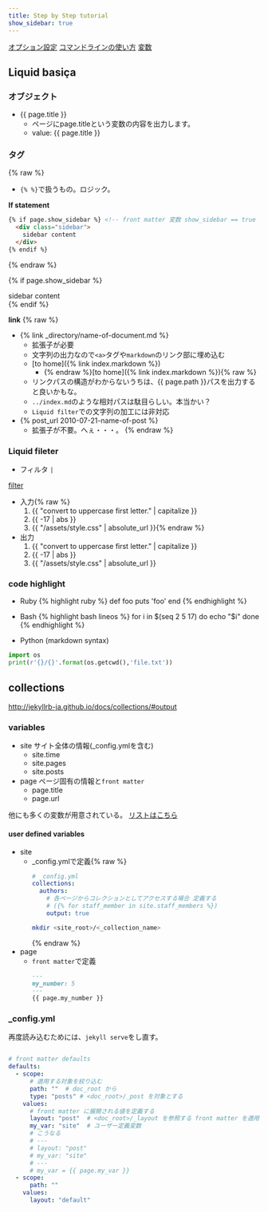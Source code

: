 ```yaml
---
title: Step by Step tutorial
show_sidebar: true
---
```



[オプション設定](http://jekyllrb-ja.github.io/docs/configuration/options/)
[コマンドラインの使い方](http://jekyllrb-ja.github.io/docs/usage/)
[変数](http://jekyllrb-ja.github.io/docs/variables/)


## Liquid basiça 

### オブジェクト

- \{\{ page.title \}\} 
    - ページにpage.titleという変数の内容を出力します。
    - value: {{ page.title }}

### タグ

{% raw %}
- `{% %}`で扱うもの。ロジック。

**If statement**
```html
{% if page.show_sidebar %} <!-- front matter 変数 show_sidebar == true の場合 -->
  <div class="sidebar">
    sidebar content
  </div>
{% endif %}
```
{% endraw %}

{% if page.show_sidebar %}
  <div class="sidebar">
    sidebar content
  </div>
{% endif %}
<br>

**link** 
{% raw %}
- {% link _directory/name-of-document.md %}
    - 拡張子が必要
    - 文字列の出力なので`<a>`タグや`markdown`のリンク部に埋め込む
    - \[to home\]({% link index.markdown %})
        - {% endraw %}[to home]({% link index.markdown %}){% raw %}
    - リンクパスの構造がわからないうちは、{{ page.path }}パスを出力すると良いかもな。
    - `../index.md`のような相対パスは駄目らしい。本当かい？
    - `Liquid filter`での文字列の加工には非対応
- {% post_url 2010-07-21-name-of-post %}
    - 拡張子が不要。へぇ・・・。
{% endraw %}

### Liquid fileter

- フィルタ `|`

[filter](http://jekyllrb-ja.github.io/docs/liquid/filters/#standard-liquid-filters)
- 入力{% raw %}
    1. {{ "convert to uppercase first letter." \| capitalize }}
    1. {{ -17 \| abs }}
    1. {{ "/assets/style.css" \| absolute_url }}{% endraw %}
- 出力
    1. {{ "convert to uppercase first letter." | capitalize }}
    1. {{ -17 | abs }}
    1. {{ "/assets/style.css" | absolute_url }}
   
### code highlight

- Ruby
{% highlight ruby %}
def foo
  puts 'foo'
end
{% endhighlight %}

- Bash
{% highlight bash lineos %}
for i in $(seq 2 5 17)
do
  echo "$i"
done
{% endhighlight %}

- Python (markdown syntax)

```python
import os
print(r'{}/{}'.format(os.getcwd(),'file.txt'))
```

## collections

http://jekyllrb-ja.github.io/docs/collections/#output
### variables

- site サイト全体の情報(_config.ymlを含む)
  - site.time
  - site.pages
  - site.posts
- page ページ固有の情報と`front matter`
  - page.title
  - page.url


他にも多くの変数が用意されている。
[リストはこちら](http://jekyllrb-ja.github.io/docs/variables/)

#### user defined variables

- site 
  - _config.ymlで定義{% raw %}
    ```yaml
    # _config.yml  
    collections:
      authors:
        # 各ページからコレクションとしてアクセスする場合 定義する
        # ({% for staff_member in site.staff_members %})
        output: true 
    ```
    ```bash
    mkdir <site_root>/<_collection_name>
    ```
    {% endraw %}
- page
  - `front matter`で定義
    ```markdown
    ---
    my_number: 5
    ---
    {{ page.my_number }}
    ```

### _config.yml

再度読み込むためには、`jekyll serve`をし直す。

```yaml

# front matter defaults
defaults:
  - scope:
      # 適用する対象を絞り込む
      path: ""  # doc_root から
      type: "posts" # <doc_root>/_post を対象とする
    values: 
      # front matter に展開される値を定義する
      layout: "post"  # <doc_root>/_layout を参照する front matter を適用
      my_var: "site"  # ユーザー定義変数
      # こうなる
      # ---
      # layout: "post"
      # my_var: "site"
      # ---
      # my_var = {{ page.my_var }}
  - scope:
      path: ""
    values:
      layout: "default"

```
